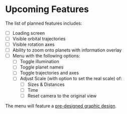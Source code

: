 # Upcoming Features
The list of planned features includes:
- [ ] Loading screen
- [ ] Visible orbital trajectories
- [ ] Visible rotation axes
- [ ] Ability to zoom onto planets with information overlay
- [ ] Menu with the following options:
  - [ ] Toggle illumination
  - [ ] Toggle planet names
  - [ ] Toggle trajectories and axes
  - [ ] Adjust Scale (with option to set the real scale) of:
    - [ ] Sizes & Distances
    - [ ] Time
    - [ ] Reset camera to the original view

The menu will feature a [pre-designed graphic design](https://github.com/albertoboffi/solar-system-3d/blob/main/docs/img/menu_design.jpg).